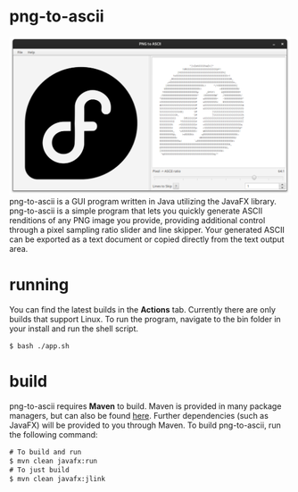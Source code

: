 # png-to-ascii
![](screenshot/0.png?raw=true)
png-to-ascii is a GUI program written in Java utilizing the JavaFX library. png-to-ascii is a simple program that lets you quickly generate ASCII renditions of any PNG image you provide, providing additional control through a pixel sampling ratio slider and line skipper. Your generated ASCII can be exported as a text document or copied directly from the text output area.

# running
You can find the latest builds in the **Actions** tab. Currently there are only builds that support Linux. To run the program, navigate to the bin folder in your install and run the shell script.
```
$ bash ./app.sh
```

# build
png-to-ascii requires **Maven** to build. Maven is provided in many package managers, but can also be found [here](https://maven.apache.org/download.cgi). Further dependencies (such as JavaFX) will be provided to you through Maven. To build png-to-ascii, run the following command:
```
# To build and run
$ mvn clean javafx:run
# To just build
$ mvn clean javafx:jlink
```
